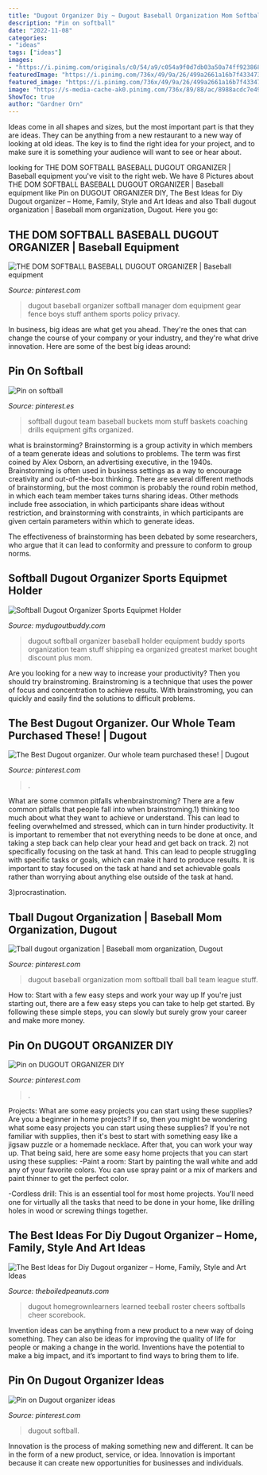 ```yaml
---
title: "Dugout Organizer Diy ~ Dugout Baseball Organization Mom Softball Tball Ball Team League Stuff"
description: "Pin on softball"
date: "2022-11-08"
categories:
- "ideas"
tags: ["ideas"]
images:
- "https://i.pinimg.com/originals/c0/54/a9/c054a9f0d7db03a50a74ff9238684abe.jpg"
featuredImage: "https://i.pinimg.com/736x/49/9a/26/499a2661a16b7f4334730ed4c835b4a9.jpg"
featured_image: "https://i.pinimg.com/736x/49/9a/26/499a2661a16b7f4334730ed4c835b4a9.jpg"
image: "https://s-media-cache-ak0.pinimg.com/736x/89/88/ac/8988acdc7e49c721542cadd7af49c28e.jpg"
ShowToc: true
author: "Gardner Orn"
---
```



Ideas come in all shapes and sizes, but the most important part is that they are ideas. They can be anything from a new restaurant to a new way of looking at old ideas. The key is to find the right idea for your project, and to make sure it is something your audience will want to see or hear about.

	

		
looking for THE DOM SOFTBALL BASEBALL DUGOUT ORGANIZER | Baseball equipment you've visit to the right web. We have 8 Pictures about THE DOM SOFTBALL BASEBALL DUGOUT ORGANIZER | Baseball equipment like Pin on DUGOUT ORGANIZER DIY, The Best Ideas for Diy Dugout organizer – Home, Family, Style and Art Ideas and also Tball dugout organization | Baseball mom organization, Dugout. Here you go:
		
    
## THE DOM SOFTBALL BASEBALL DUGOUT ORGANIZER | Baseball Equipment

<img loading=lazy src="https://s-media-cache-ak0.pinimg.com/736x/89/88/ac/8988acdc7e49c721542cadd7af49c28e.jpg" onerror="this.onerror=null;this.src='https://tse1.mm.bing.net/th?id=OIP.P4gy2msFvWp2ys009ATmRwHaE-&amp;pid=15.1';" alt="THE DOM SOFTBALL BASEBALL DUGOUT ORGANIZER | Baseball equipment">

_Source: pinterest.com_

>dugout baseball organizer softball manager dom equipment gear fence boys stuff anthem sports policy privacy. 

	

In business, big ideas are what get you ahead. They're the ones that can change the course of your company or your industry, and they're what drive innovation. Here are some of the best big ideas around:

    
## Pin On Softball

<img loading=lazy src="https://i.pinimg.com/originals/c0/54/a9/c054a9f0d7db03a50a74ff9238684abe.jpg" onerror="this.onerror=null;this.src='https://tse1.mm.bing.net/th?id=OIP.x35fXwZh2j9W1ViA_ohWjgHaNJ&amp;pid=15.1';" alt="Pin on softball">

_Source: pinterest.es_

>softball dugout team baseball buckets mom stuff baskets coaching drills equipment gifts organized. 

	

what is brainstorming?
Brainstorming is a group activity in which members of a team generate ideas and solutions to problems. The term was first coined by Alex Osborn, an advertising executive, in the 1940s. Brainstorming is often used in business settings as a way to encourage creativity and out-of-the-box thinking. 
There are several different methods of brainstorming, but the most common is probably the round robin method, in which each team member takes turns sharing ideas. Other methods include free association, in which participants share ideas without restriction, and brainstorming with constraints, in which participants are given certain parameters within which to generate ideas. 

The effectiveness of brainstorming has been debated by some researchers, who argue that it can lead to conformity and pressure to conform to group norms.

    
## Softball Dugout Organizer Sports Equipmet Holder

<img loading=lazy src="http://mydugoutbuddy.com/images/100_2191.JPG" onerror="this.onerror=null;this.src='https://tse2.mm.bing.net/th?id=OIP.Hhxhkrcy66oKLukoSdAolwHaFj&amp;pid=15.1';" alt="Softball Dugout Organizer Sports Equipmet Holder">

_Source: mydugoutbuddy.com_

>dugout softball organizer baseball holder equipment buddy sports organization team stuff shipping ea organized greatest market bought discount plus mom. 

	

Are you looking for a new way to increase your productivity? Then you should try brainstroming. Brainstroming is a technique that uses the power of focus and concentration to achieve results. With brainstroming, you can quickly and easily find the solutions to difficult problems.

    
## The Best Dugout Organizer. Our Whole Team Purchased These! | Dugout

<img loading=lazy src="https://i.pinimg.com/originals/eb/b6/b3/ebb6b37a6505492982037dbed6bb5ef3.jpg" onerror="this.onerror=null;this.src='https://tse3.mm.bing.net/th?id=OIP.5g39qB0NhmKNdh7VCrE1NgHaLH&amp;pid=15.1';" alt="The Best Dugout organizer. Our whole team purchased these! | Dugout">

_Source: pinterest.com_

>. 

	

What are some common pitfalls whenbrainstroming?
There are a few common pitfalls that people fall into when brainstroming.1) thinking too much about what they want to achieve or understand. This can lead to feeling overwhelmed and stressed, which can in turn hinder productivity. It is important to remember that not everything needs to be done at once, and taking a step back can help clear your head and get back on track.
2) not specifically focusing on the task at hand. This can lead to people struggling with specific tasks or goals, which can make it hard to produce results. It is important to stay focused on the task at hand and set achievable goals rather than worrying about anything else outside of the task at hand.

3)procrastination.

    
## Tball Dugout Organization | Baseball Mom Organization, Dugout

<img loading=lazy src="https://i.pinimg.com/originals/e4/dd/a9/e4dda9b78b234c18ce4efd15f4d072eb.jpg" onerror="this.onerror=null;this.src='https://tse4.mm.bing.net/th?id=OIP.VXHegD-LCMnAIe-cEgT3YQHaE5&amp;pid=15.1';" alt="Tball dugout organization | Baseball mom organization, Dugout">

_Source: pinterest.com_

>dugout baseball organization mom softball tball ball team league stuff. 

	

How to: Start with a few easy steps and work your way up
If you're just starting out, there are a few easy steps you can take to help get started. By following these simple steps, you can slowly but surely grow your career and make more money.

    
## Pin On DUGOUT ORGANIZER DIY

<img loading=lazy src="https://i.pinimg.com/736x/49/9a/26/499a2661a16b7f4334730ed4c835b4a9.jpg" onerror="this.onerror=null;this.src='https://tse3.mm.bing.net/th?id=OIP.Zz0dJmXwmY_tzVQbaby9egHaJ4&amp;pid=15.1';" alt="Pin on DUGOUT ORGANIZER DIY">

_Source: pinterest.com_

>. 

	

Projects: What are some easy projects you can start using these supplies?
Are you a beginner in home projects? If so, then you might be wondering what some easy projects you can start using these supplies? If you're not familiar with supplies, then it's best to start with something easy like a jigsaw puzzle or a homemade necklace. After that, you can work your way up. That being said, here are some easy home projects that you can start using these supplies: 
-Paint a room: Start by painting the wall white and add any of your favorite colors. You can use spray paint or a mix of markers and paint thinner to get the perfect color. 

-Cordless drill: This is an essential tool for most home projects. You'll need one for virtually all the tasks that need to be done in your home, like drilling holes in wood or screwing things together.

    
## The Best Ideas For Diy Dugout Organizer – Home, Family, Style And Art Ideas

<img loading=lazy src="https://s3.amazonaws.com/s3.media.squarespace.com/production/1422689/17450206/-CBTYKA3Yxy8/T2h3raT6N_I/AAAAAAAADQA/ihb_SJffLCQ/s640/IMG_7517.jpg" onerror="this.onerror=null;this.src='https://tse4.mm.bing.net/th?id=OIP.aM3ZPUWbG2X5STZ4KWSORwHaJ6&amp;pid=15.1';" alt="The Best Ideas for Diy Dugout organizer – Home, Family, Style and Art Ideas">

_Source: theboiledpeanuts.com_

>dugout homegrownlearners learned teeball roster cheers softballs cheer scorebook. 

	

Invention ideas can be anything from a new product to a new way of doing something. They can also be ideas for improving the quality of life for people or making a change in the world. Inventions have the potential to make a big impact, and it’s important to find ways to bring them to life.

    
## Pin On Dugout Organizer Ideas

<img loading=lazy src="https://i.pinimg.com/originals/e6/37/a6/e637a6e20868c1b077267603b1a238ad.jpg" onerror="this.onerror=null;this.src='https://tse1.mm.bing.net/th?id=OIP.Ua2y7WzswQ2b1oRuqMy_5wHaMC&amp;pid=15.1';" alt="Pin on Dugout organizer ideas">

_Source: pinterest.com_

>dugout softball. 

	

Innovation is the process of making something new and different. It can be in the form of a new product, service, or idea. Innovation is important because it can create new opportunities for businesses and individuals.

